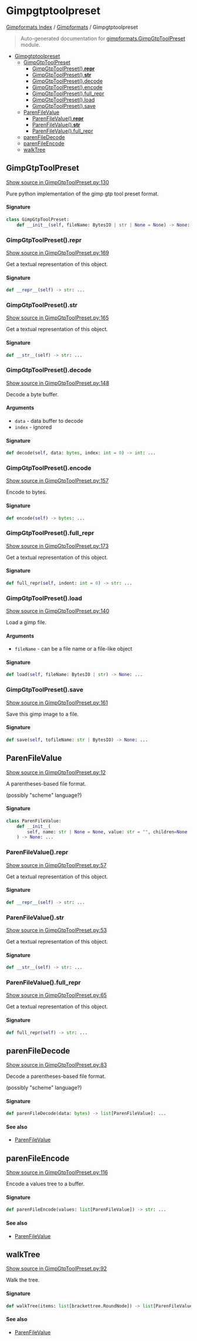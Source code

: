 # Gimpgtptoolpreset

[Gimpformats Index](../README.md#gimpformats-index) / [Gimpformats](./index.md#gimpformats) / Gimpgtptoolpreset

> Auto-generated documentation for [gimpformats.GimpGtpToolPreset](../../../gimpformats/GimpGtpToolPreset.py) module.

- [Gimpgtptoolpreset](#gimpgtptoolpreset)
  - [GimpGtpToolPreset](#gimpgtptoolpreset)
    - [GimpGtpToolPreset().__repr__](#gimpgtptoolpreset()__repr__)
    - [GimpGtpToolPreset().__str__](#gimpgtptoolpreset()__str__)
    - [GimpGtpToolPreset().decode](#gimpgtptoolpreset()decode)
    - [GimpGtpToolPreset().encode](#gimpgtptoolpreset()encode)
    - [GimpGtpToolPreset().full_repr](#gimpgtptoolpreset()full_repr)
    - [GimpGtpToolPreset().load](#gimpgtptoolpreset()load)
    - [GimpGtpToolPreset().save](#gimpgtptoolpreset()save)
  - [ParenFileValue](#parenfilevalue)
    - [ParenFileValue().__repr__](#parenfilevalue()__repr__)
    - [ParenFileValue().__str__](#parenfilevalue()__str__)
    - [ParenFileValue().full_repr](#parenfilevalue()full_repr)
  - [parenFileDecode](#parenfiledecode)
  - [parenFileEncode](#parenfileencode)
  - [walkTree](#walktree)

## GimpGtpToolPreset

[Show source in GimpGtpToolPreset.py:130](../../../gimpformats/GimpGtpToolPreset.py#L130)

Pure python implementation of the gimp gtp tool preset format.

#### Signature

```python
class GimpGtpToolPreset:
    def __init__(self, fileName: BytesIO | str | None = None) -> None: ...
```

### GimpGtpToolPreset().__repr__

[Show source in GimpGtpToolPreset.py:169](../../../gimpformats/GimpGtpToolPreset.py#L169)

Get a textual representation of this object.

#### Signature

```python
def __repr__(self) -> str: ...
```

### GimpGtpToolPreset().__str__

[Show source in GimpGtpToolPreset.py:165](../../../gimpformats/GimpGtpToolPreset.py#L165)

Get a textual representation of this object.

#### Signature

```python
def __str__(self) -> str: ...
```

### GimpGtpToolPreset().decode

[Show source in GimpGtpToolPreset.py:148](../../../gimpformats/GimpGtpToolPreset.py#L148)

Decode a byte buffer.

#### Arguments

- `data` - data buffer to decode
- `index` - ignored

#### Signature

```python
def decode(self, data: bytes, index: int = 0) -> int: ...
```

### GimpGtpToolPreset().encode

[Show source in GimpGtpToolPreset.py:157](../../../gimpformats/GimpGtpToolPreset.py#L157)

Encode to bytes.

#### Signature

```python
def encode(self) -> bytes: ...
```

### GimpGtpToolPreset().full_repr

[Show source in GimpGtpToolPreset.py:173](../../../gimpformats/GimpGtpToolPreset.py#L173)

Get a textual representation of this object.

#### Signature

```python
def full_repr(self, indent: int = 0) -> str: ...
```

### GimpGtpToolPreset().load

[Show source in GimpGtpToolPreset.py:140](../../../gimpformats/GimpGtpToolPreset.py#L140)

Load a gimp file.

#### Arguments

- `fileName` - can be a file name or a file-like object

#### Signature

```python
def load(self, fileName: BytesIO | str) -> None: ...
```

### GimpGtpToolPreset().save

[Show source in GimpGtpToolPreset.py:161](../../../gimpformats/GimpGtpToolPreset.py#L161)

Save this gimp image to a file.

#### Signature

```python
def save(self, tofileName: str | BytesIO) -> None: ...
```



## ParenFileValue

[Show source in GimpGtpToolPreset.py:12](../../../gimpformats/GimpGtpToolPreset.py#L12)

A parentheses-based file format.

(possibly "scheme" language?)

#### Signature

```python
class ParenFileValue:
    def __init__(
        self, name: str | None = None, value: str = "", children=None
    ) -> None: ...
```

### ParenFileValue().__repr__

[Show source in GimpGtpToolPreset.py:57](../../../gimpformats/GimpGtpToolPreset.py#L57)

Get a textual representation of this object.

#### Signature

```python
def __repr__(self) -> str: ...
```

### ParenFileValue().__str__

[Show source in GimpGtpToolPreset.py:53](../../../gimpformats/GimpGtpToolPreset.py#L53)

Get a textual representation of this object.

#### Signature

```python
def __str__(self) -> str: ...
```

### ParenFileValue().full_repr

[Show source in GimpGtpToolPreset.py:65](../../../gimpformats/GimpGtpToolPreset.py#L65)

Get a textual representation of this object.

#### Signature

```python
def full_repr(self) -> str: ...
```



## parenFileDecode

[Show source in GimpGtpToolPreset.py:83](../../../gimpformats/GimpGtpToolPreset.py#L83)

Decode a parentheses-based file format.

(possibly "scheme" language?)

#### Signature

```python
def parenFileDecode(data: bytes) -> list[ParenFileValue]: ...
```

#### See also

- [ParenFileValue](#parenfilevalue)



## parenFileEncode

[Show source in GimpGtpToolPreset.py:116](../../../gimpformats/GimpGtpToolPreset.py#L116)

Encode a values tree to a buffer.

#### Signature

```python
def parenFileEncode(values: list[ParenFileValue]) -> str: ...
```

#### See also

- [ParenFileValue](#parenfilevalue)



## walkTree

[Show source in GimpGtpToolPreset.py:92](../../../gimpformats/GimpGtpToolPreset.py#L92)

Walk the tree.

#### Signature

```python
def walkTree(items: list[brackettree.RoundNode]) -> list[ParenFileValue]: ...
```

#### See also

- [ParenFileValue](#parenfilevalue)